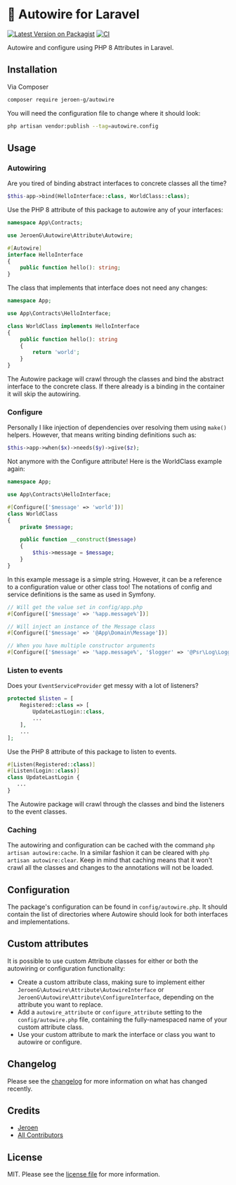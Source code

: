 # 🔌 Autowire for Laravel

[![Latest Version on Packagist][ico-version]][link-packagist]
[![CI][ico-actions]][link-actions]

Autowire and configure using PHP 8 Attributes in Laravel.

## Installation

Via Composer

``` bash
composer require jeroen-g/autowire
```

You will need the configuration file to change where it should look:

```bash
php artisan vendor:publish --tag=autowire.config
```

## Usage

### Autowiring

Are you tired of binding abstract interfaces to concrete classes all the time?

```php
$this-app->bind(HelloInterface::class, WorldClass::class);
```

Use the PHP 8 attribute of this package to autowire any of your interfaces:

```php
namespace App\Contracts;

use JeroenG\Autowire\Attribute\Autowire;

#[Autowire]
interface HelloInterface
{
    public function hello(): string;
}
```

The class that implements that interface does not need any changes:

```php
namespace App;

use App\Contracts\HelloInterface;

class WorldClass implements HelloInterface
{
    public function hello(): string
    {
        return 'world';
    }
}
```

The Autowire package will crawl through the classes and bind the abstract interface to the concrete class.
If there already is a binding in the container it will skip the autowiring.

### Configure

Personally I like injection of dependencies over resolving them using `make()` helpers.
However, that means writing binding definitions such as:

```php
$this->app->when($x)->needs($y)->give($z);
```

Not anymore with the Configure attribute!
Here is the WorldClass example again:

```php
namespace App;

use App\Contracts\HelloInterface;

#[Configure(['$message' => 'world'])]
class WorldClass
{
    private $message;

    public function __construct($message)
    {
        $this->message = $message;
    }
}
```

In this example message is a simple string.
However, it can be a reference to a configuration value or other class too!
The notations of config and service definitions is the same as used in Symfony. 

```php
// Will get the value set in config/app.php
#[Configure(['$message' => '%app.message%'])]

// Will inject an instance of the Message class
#[Configure(['$message' => '@App\Domain\Message'])]

// When you have multiple constructor arguments
#[Configure(['$message' => '%app.message%', '$logger' => '@Psr\Log\LoggerInterface'])]
```

### Listen to events

Does your `EventServiceProvider` get messy with a lot of listeners?

```php
protected $listen = [
    Registered::class => [
        UpdateLastLogin::class,
        ...
    ],
    ...
];
```

Use the PHP 8 attribute of this package to listen to events.

```php
#[Listen(Registered::class)]
#[Listen(Login::class)]
class UpdateLastLogin {
   ...
}
```

The Autowire package will crawl through the classes and bind the listeners to the event classes.

### Caching

The autowiring and configuration can be cached with the command `php artisan autowire:cache`.
In a similar fashion it can be cleared with `php artisan autowire:clear`.
Keep in mind that caching means that it won't crawl all the classes and changes to the annotations will not be loaded.

## Configuration

The package's configuration can be found in `config/autowire.php`.
It should contain the list of directories where Autowire should look for both interfaces and implementations. 

## Custom attributes

It is possible to use custom Attribute classes for either or both the autowiring or configuration functionality:
- Create a custom attribute class, making sure to implement either `JeroenG\Autowire\Attribute\AutowireInterface` or `JeroenG\Autowire\Attribute\ConfigureInterface`, depending on the attribute you want to replace.
- Add a `autowire_attribute` or `configure_attribute` setting to the `config/autowire.php` file, containing the fully-namespaced name of your custom attribute class.
- Use your custom attribute to mark the interface or class you want to autowire or configure.

## Changelog

Please see the [changelog](changelog.md) for more information on what has changed recently.

## Credits

- [Jeroen][link-author]
- [All Contributors][link-contributors]

## License

MIT. Please see the [license file](license.md) for more information.

[ico-version]: https://img.shields.io/packagist/v/jeroen-g/autowire.svg?style=flat-square
[ico-actions]: https://img.shields.io/github/workflow/status/Jeroen-G/autowire/CI?label=CI%2FCD&style=flat-square

[link-actions]: https://github.com/Jeroen-G/autowire/actions?query=workflow:CI
[link-packagist]: https://packagist.org/packages/jeroen-g/autowire
[link-author]: https://github.com/jeroen-g
[link-contributors]: ../../contributors
